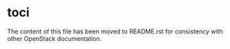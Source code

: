 toci
====

The content of this file has been moved to README.rst for consistency with
other OpenStack documentation.
